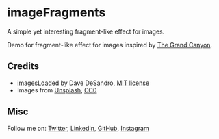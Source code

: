 # imageFragments
A simple yet interesting fragment-like effect for images.

Demo for fragment-like effect for images inspired by [The Grand Canyon](http://monstersareafraid.tumblr.com/post/115142712223/the-grand-canyon).

## Credits

- [imagesLoaded](http://imagesloaded.desandro.com/) by Dave DeSandro, [MIT license](http://desandro.mit-license.org/)
- Images from [Unsplash](http://unsplash.com), [CC0](http://creativecommons.org/publicdomain/zero/1.0/)

## Misc

Follow me on: [Twitter](https://www.twitter.com/hola_mide), [LinkedIn](https://www.linkedin.com/in/olamide-jegede-87a293114/), [GitHub](https://github.com/jegedeolamide99), [Instagram](https://www.instagram.com/hola.mide/)

